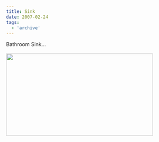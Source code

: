 ```yaml
---
title: Sink
date: 2007-02-24
tags:
  - 'archive'
---
```


Bathroom Sink...<br /><br /><a onblur="try {parent.deselectBloggerImageGracefully();} catch(e) {}" href="http://4.bp.blogspot.com/_zdYMSK7YuAA/Sarf5COrvGI/AAAAAAAAFFw/zucpl5DxnWQ/s1600-h/sink_web_full.jpg"><img style="float:left; margin:0 10px 10px 0;cursor:pointer; cursor:hand;width: 400px; height: 225px;" src="http://4.bp.blogspot.com/_zdYMSK7YuAA/Sarf5COrvGI/AAAAAAAAFFw/zucpl5DxnWQ/s400/sink_web_full.jpg" border="0" alt="" id="BLOGGER_PHOTO_ID_5308301281753545826" /></a>
